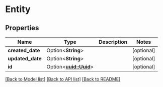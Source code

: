 # Entity

## Properties

Name | Type | Description | Notes
------------ | ------------- | ------------- | -------------
**created_date** | Option<**String**> |  | [optional]
**updated_date** | Option<**String**> |  | [optional]
**id** | Option<[**uuid::Uuid**](uuid::Uuid.md)> |  | [optional]

[[Back to Model list]](../README.md#documentation-for-models) [[Back to API list]](../README.md#documentation-for-api-endpoints) [[Back to README]](../README.md)


